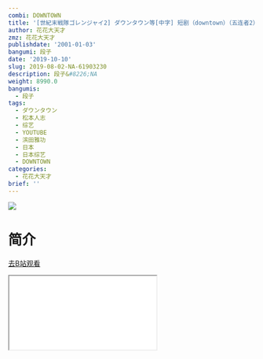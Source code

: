 ```yaml
---
combi: DOWNTOWN
title: '[世紀末戦隊ゴレンジャイ2] ダウンタウン等[中字] 短剧（downtown）（五连者2）'
author: 花花大天才
zmz: 花花大天才
publishdate: '2001-01-03'
bangumi: 段子
date: '2019-10-10'
slug: 2019-08-02-NA-61903230
description: 段子&#8226;NA
weight: 8990.0
bangumis:
  - 段子
tags:
  - ダウンタウン
  - 松本人志
  - 综艺
  - YOUTUBE
  - 滨田雅功
  - 日本
  - 日本综艺
  - DOWNTOWN
categories:
  - 花花大天才
brief: ''
---
```

![](https://raw.githubusercontent.com/tcgriffith/owaraisite/master/static/tmpimg/ea22ccdd939f4d04d334a8ceaf7bd01ec40af5ff.jpg.480.jpg)
# 简介  
  

[去B站观看](https://www.bilibili.com/video/av61903230/)
<div class ="resp-container"><iframe class="testiframe" src="//player.bilibili.com/player.html?aid=61903230"", scrolling="no", allowfullscreen="true" > </iframe></div> 
